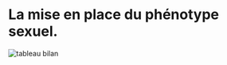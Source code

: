 # La mise en place du phénotype sexuel.

<img src="https://ipfs.io/ipfs/QmczKAyEa5jX8Bk41v8yRoyynSmC4HANSR3SLe35GBG6y6" alt="tableau bilan" width="">
